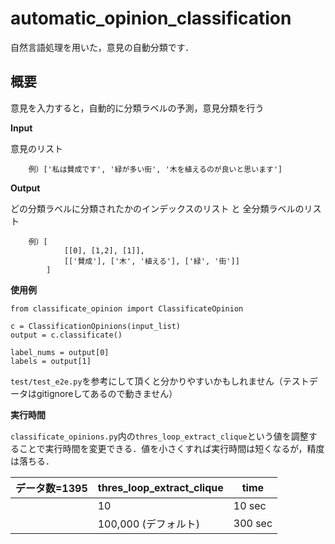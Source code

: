 # automatic_opinion_classification

自然言語処理を用いた，意見の自動分類です．

## 概要

意見を入力すると，自動的に分類ラベルの予測，意見分類を行う

**Input**

意見のリスト　

```     
    例）['私は賛成です', '緑が多い街', '木を植えるのが良いと思います'] 
```

**Output** 

どの分類ラベルに分類されたかのインデックスのリスト と 全分類ラベルのリスト

``` 
    例）[ 
            [[0], [1,2], [1]], 
            [['賛成'], ['木', '植える'], ['緑', '街']] 
        ]
```

**使用例**

```
from classificate_opinion import ClassificateOpinion

c = ClassificationOpinions(input_list)
output = c.classificate()

label_nums = output[0]
labels = output[1]
```

`test/test_e2e.py`を参考にして頂くと分かりやすいかもしれません（テストデータはgitignoreしてあるので動きません）

**実行時間**

`classificate_opinions.py`内の`thres_loop_extract_clique`という値を調整することで実行時間を変更できる．値を小さくすれば実行時間は短くなるが，精度は落ちる．



| データ数=1395|  thres_loop_extract_clique  |  time  |
| ---- | ---- | ---- |
|      |  10  |  10 sec  |
|      |  100,000 (デフォルト)  |  300 sec  |
